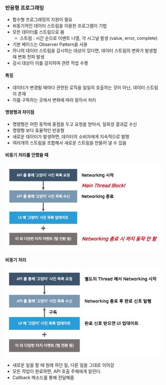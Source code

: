 

### 반응형 프로그래밍
- 함수형 프로그래밍의 지원이 필요
- 비동기적인 데이터 스트림을 이용한 프로그램이 기법
- 모든 데이터를 스트림으로 봄
  - 스트림 : 시간 순으로 이벤트 나열, 각 시그널 발생 (value, error, complete)
- 기본 베이스는 Observer Pattern을 사용
- 하나의 데이터 스트림을 감시하는 대상이 있다면, 데이터 스트림의 변화가 발생할 때 변화 전파 발생
- 감시 대상이 이를 감지하여 관련 작업 수행
#### 특징
  - 데이터가 변경될 때마다 관련된 로직을 일일히 호출하는 것이 아닌, 데이터 스트림이 존재
  - 이를 구독하는 곳에서 변화에 따라 알아서 처리

#### 명령형과 차이점
  - 명령형은 어떤 동작에 중점을 두고 요청을 받아서, 일회성 결과값 수신
  - 명령형 보다 효율적인 반응형
  - 새로운 데이터가 발생하면, 데이터의 소비자에게 지속적으로 발행
  - 여러개의 스트림을 조합해서 새로운 스트림을 만들어 낼 수 있음 

#### 비동기 처리를 안했을 때 
![img_1.png](img_1.png)
#### 비동기 처리 
![img_2.png](img_2.png)

- 새로운 일을 할 때 원래 하던 일, 다른 일을 그대로 이어감
- 모든 작업이 완료하면, API 호출 주체에게 알린다.
- Callback 메소드를 통해 전달해줌
